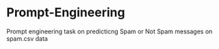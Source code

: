 # Prompt-Engineering
Prompt engineering task on predicticng Spam or Not Spam messages on spam.csv data
